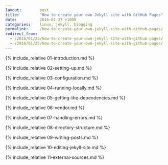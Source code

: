 ```yaml
---
layout:        post
title:         "How to create your own Jekyll site with GitHub Pages"
date:          2016-01-27 +1000
categories:    linux, jekyll, blogging
permalink:     /how-to-create-your-own-jekyll-site-with-github-pages/
redirect_from:
  - /2016/01/23/how-to-create-your-own-jekyll-site-with-github-pages/
  - /2016/01/25/how-to-create-your-own-jekyll-site-with-github-pages/
---
```


{% include_relative 01-introduction.md %}

{% include_relative 02-setting-up.md %}

{% include_relative 03-configuration.md %}

{% include_relative 04-running-locally.md %}

{% include_relative 05-getting-the-dependencies.md %}

{% include_relative 06-vendor.md %}

{% include_relative 07-handling-errors.md %}

{% include_relative 08-directory-structure.md %}

{% include_relative 09-writing-posts.md %}

{% include_relative 10-editing-jekyll-site.md %}

{% include_relative 11-external-sources.md %}
